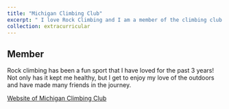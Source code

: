```yaml
---
title: "Michigan Climbing Club"
excerpt: " I love Rock Climbing and I am a member of the climbing club at the University of Michigan <br/><img src='/images/climbing.png'>"
collection: extracurricular
---
```


Member
-----

Rock climbing has been a fun sport that I have loved for the past 3 years! Not only has it kept me healthy, but I get to enjoy my love of the outdoors and have made many friends in the journey.

[Website of Michigan Climbing Club](http://www.umich.edu/~climbing/)